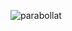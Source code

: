 ![parabollat](https://github.com/knyfic/parabollat/assets/109595809/830b5469-355f-410e-ad7e-96758b2f4169)
<br />
<p align="center">
 <![parabollat3](https://github.com/knyfic/parabollat/assets/109595809/b8bb3e22-f413-41c0-ae9a-5c4fb76bd345)
>
</p>



